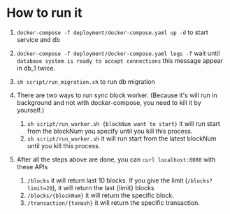 # How to run it

1. `docker-compose -f deployment/docker-compose.yaml up -d` to start service and db
2. `docker-compose -f deployment/docker-compose.yaml logs -f` 
   wait until `database system is ready to accept connections` this message appear in db_1 twice.
3. `sh script/run_migration.sh` to run db migration
4. There are two ways to run sync block worker. 
   (Because it's will run in background and not with docker-compose, you need to kill it by yourself.)
    1. `sh script/run_worker.sh {blockNum want to start}` it will run start from the blockNum you specify until you kill this process.
    2. `sh script/run_worker.sh` it will run start from the latest blockNum until you kill this process.
   
5. After all the steps above are done, you can `curl localhost:8080` with these APIs
   1. `/blocks` it will return last 10 blocks. If you give the limit (`/blocks?limit=20`), it will return the last {limit} blocks
   2. `/blocks/{blockNum}` it will return the specific block.
   3. `/transaction/{txHash}` it will return the specific transaction.
